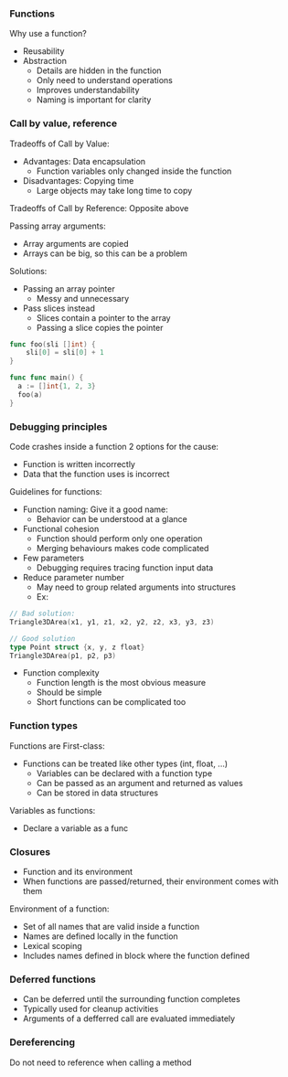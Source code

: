 ### Functions
Why use a function?
- Reusability
- Abstraction
  - Details are hidden in the function
  - Only need to understand operations
  - Improves understandability
  - Naming is important for clarity

### Call by value, reference
Tradeoffs of Call by Value:
- Advantages: Data encapsulation
  + Function variables only changed inside the function
- Disadvantages: Copying time
  + Large objects may take long time to copy

Tradeoffs of Call by Reference: Opposite above

Passing array arguments:
- Array arguments are copied
- Arrays can be big, so this can be a problem

Solutions:
- Passing an array pointer
  - Messy and unnecessary
- Pass slices instead
  - Slices contain a pointer to the array
  - Passing a slice copies the pointer
```go
func foo(sli []int) {
	sli[0] = sli[0] + 1
}

func func main() {
  a := []int{1, 2, 3}
  foo(a)
}
```

### Debugging principles
Code crashes inside a function
2 options for the cause:
- Function is written incorrectly
- Data that the function uses is incorrect

Guidelines for functions:
- Function naming: Give it a good name:
  - Behavior can be understood at a glance
- Functional cohesion
  - Function should perform only one operation
  - Merging behaviours makes code complicated
- Few parameters
  - Debugging requires tracing function input data
- Reduce parameter number
  - May need to group related arguments into structures
  - Ex:
```go
// Bad solution:
Triangle3DArea(x1, y1, z1, x2, y2, z2, x3, y3, z3)

// Good solution
type Point struct {x, y, z float}
Triangle3DArea(p1, p2, p3)
```
- Function complexity
  - Function length is the most obvious measure
  - Should be simple
  - Short functions can be complicated too

### Function types
Functions are First-class:
- Functions can be treated like other types (int, float, ...)
  - Variables can be declared with a function type
  - Can be passed as an argument and returned as values
  - Can be stored in data structures

Variables as functions:
- Declare a variable as a func

### Closures
- Function and its environment
- When functions are passed/returned, their environment comes with them

Environment of a function:
- Set of all names that are valid inside a function
- Names are defined locally in the function
- Lexical scoping
- Includes names defined in block where the function defined

### Deferred functions
- Can be deferred until the surrounding function completes
- Typically used for cleanup activities
- Arguments of a defferred call are evaluated immediately

### Dereferencing
Do not need to reference when calling a method
